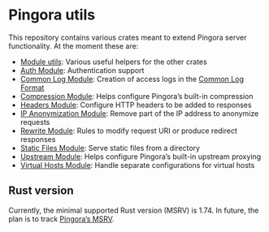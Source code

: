 # Pingora utils

This repository contains various crates meant to extend Pingora server functionality. At the moment these are:

* [Module utils](../../tree/main/module-utils): Various useful helpers for the other crates
* [Auth Module](../../tree/main/auth-module): Authentication support
* [Common Log Module](../../tree/main/common-log-module): Creation of access logs in the [Common Log Format](https://en.wikipedia.org/wiki/Common_Log_Format)
* [Compression Module](../../tree/main/compression-module): Helps configure Pingora’s built-in compression
* [Headers Module](../../tree/main/headers-module): Configure HTTP headers to be added to responses
* [IP Anonymization Module](../../tree/main/ip-anonymization-module): Remove part of the IP address to anonymize requests
* [Rewrite Module](../../tree/main/rewrite-module): Rules to modify request URI or produce redirect responses
* [Static Files Module](../../tree/main/static-files-module): Serve static files from a directory
* [Upstream Module](../../tree/main/upstream-module): Helps configure Pingora’s built-in upstream proxying
* [Virtual Hosts Module](../../tree/main/virtual-hosts-module): Handle separate configurations for virtual hosts

## Rust version

Currently, the minimal supported Rust version (MSRV) is 1.74. In future, the plan is to track [Pingora’s MSRV](https://github.com/cloudflare/pingora/?tab=readme-ov-file#rust-version).
